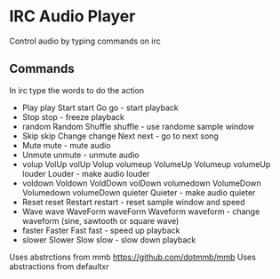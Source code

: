 IRC Audio Player
===========

Control audio by typing commands on irc

Commands
--------

In irc type the words to do the action

* Play play Start start Go go - start playback
* Stop stop - freeze playback
* random Random Shuffle shuffle - use randome sample window
* Skip skip Change change Next next - go to next song
* Mute mute - mute audio
* Unmute unmute - unmute audio
* volup VolUp volUp Volup volumeup VolumeUp Volumeup volumeUp louder Louder - make audio louder
* voldown Voldown VoldDown volDown volumedown VolumeDown Volumedown volumeDown quieter Quieter - make audio quieter
* Reset reset Restart restart - reset sample window and speed
* Wave wave WaveForm waveForm Waveform waveform - change waveform (sine, sawtooth or square wave)
* faster Faster Fast fast - speed up playback
* slower Slower Slow slow - slow down playback


Uses abstrctions from mmb https://github.com/dotmmb/mmb
Uses abstractions from defaultxr
